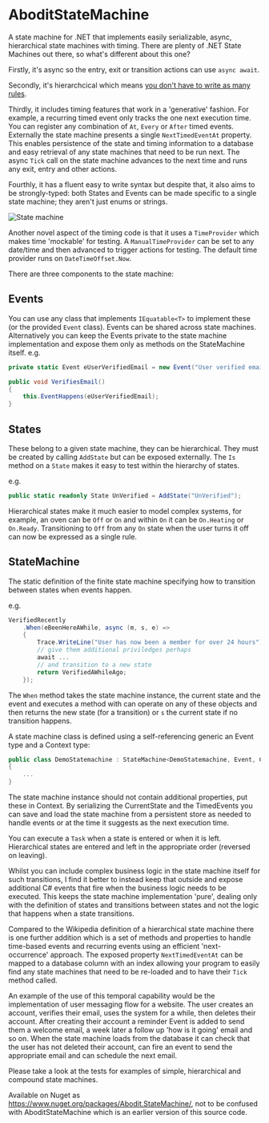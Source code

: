 AboditStateMachine
====

A state machine for .NET that implements easily serializable, async, hierarchical state machines with timing. There are plenty of .NET State Machines out there, so what's different about this one?

Firstly, it's async so the entry, exit or transition actions can use `async await`. 

Secondly, it's hierarchcical which means [you don't have to write as many rules](https://www.cis.upenn.edu/~lee/06cse480/lec-HSM.pdf).

Thirdly, it includes timing features that work in a 'generative' fashion. For example, a recurring timed event only tracks the one next execution time. You can register any combination of `At`, `Every` or `After` timed events. Externally the state machine presents a single `NextTimedEventAt` property. This enables persistence of the state and timing information to a database and easy retrieval of any state machines that need to be run next. The async `Tick` call on the state machine advances to the next time and runs any exit, entry and other actions.

Fourthly, it has a fluent easy to write syntax but despite that, it also aims to be strongly-typed: both States and Events can be made specific to a single state machine; they aren't just enums or strings.

![State machine](https://user-images.githubusercontent.com/347540/112415752-a1804380-8ce1-11eb-8897-2221d33769c8.png)

Another novel aspect of the timing code is that it uses a `TimeProvider` which makes time 'mockable' for testing. A `ManualTimeProvider` can be set to any date/time and then advanced to trigger actions for testing. The default time provider runs on `DateTimeOffset.Now`.

There are three components to the state machine:

Events
---

You can use any class that implements `IEquatable<T>` to implement these (or the provided `Event` class). Events can be shared across state machines. Alternatively you can keep the Events private to the state machine implementation and expose them only as methods on the StateMachine itself. e.g.

````csharp
private static Event eUserVerifiedEmail = new Event("User verified email");

public void VerifiesEmail()
{
    this.EventHappens(eUserVerifiedEmail);
}
````

States
---

These belong to a given state machine, they can be hierarchical. They must be created by calling `AddState` but can be exposed externally. The `Is` method on a `State` makes it easy to test within the hierarchy of states.

e.g.

````csharp
public static readonly State UnVerified = AddState("UnVerified");
````

Hierarchical states make it much easier to model complex systems, for example, an oven can be `Off` or `On` and within `On` it can be `On.Heating` or `On.Ready`. Transitioning to `Off` from any `On` state when the user turns it off can now be expressed as a single rule.

StateMachine
---

The static definition of the finite state machine specifying how to transition between states when events happen. 

e.g.

````csharp
VerifiedRecently
    .When(eBeenHereAWhile, async (m, s, e) =>
    {
        Trace.WriteLine("User has now been a member for over 24 hours");
        // give them additional priviledges perhaps
        await ...
        // and transition to a new state
        return VerifiedAWhileAgo;
    });
````

The `When` method takes the state machine instance, the current state and the event and executes a method with can operate on any of these objects and then returns the new state (for a transition) or `s` the current state if no transition happens.

A state machine class is defined using a self-referencing generic an Event type and a Context type:

````csharp
public class DemoStatemachine : StateMachine<DemoStatemachine, Event, Context>
{
    ...
}
````

The state machine instance should not contain additional properties, put these in Context. 
By serializing the CurrentState and the TimedEvents you can save and load the state machine from 
a persistent store as needed to handle events or at the time it suggests as the next execution time.

You can execute a `Task` when a state is entered or when it is left. Hierarchical states are entered and left in the appropriate order (reversed on leaving).

Whilst you can include complex business logic in the state machine itself for such transitions, I find it better to instead keep that outside and expose additional C# events that fire when the business logic needs to be executed. This keeps the state machine implementation 'pure', dealing only with  the definition of states and transitions between states and not the logic that happens when a state transitions.

Compared to the Wikipedia definition of a hierarchical state machine there is one further addition which is a set of methods and properties to handle time-based events and recurring events using an efficient 'next-occurrence' approach. The exposed property `NextTimedEventAt` can be mapped to a database column with an index allowing your program to easily find any state machines that need to be re-loaded and to have their `Tick` method called.

An example of the use of this temporal capability would be the implementation of user messaging flow for a website. The user creates an account, verifies their email, uses the system for a while, then deletes their account. After creating their account a reminder Event is added to send them a welcome email, a week later a follow up 'how is it going' email and so on. When the state machine loads from the database it can check that the user has not deleted their account, can fire an event to send the appropriate email and can schedule the next email.

Please take a look at the tests for examples of simple, hierarchical and compound state machines.

Available on Nuget as https://www.nuget.org/packages/Abodit.StateMachine/, not to be confused with AboditStateMachine which is an earlier version of this source code.

